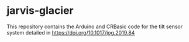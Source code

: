 # jarvis-glacier
This repository contains the Arduino and CRBasic code for the tilt sensor system detailed in https://doi.org/10.1017/jog.2019.84
